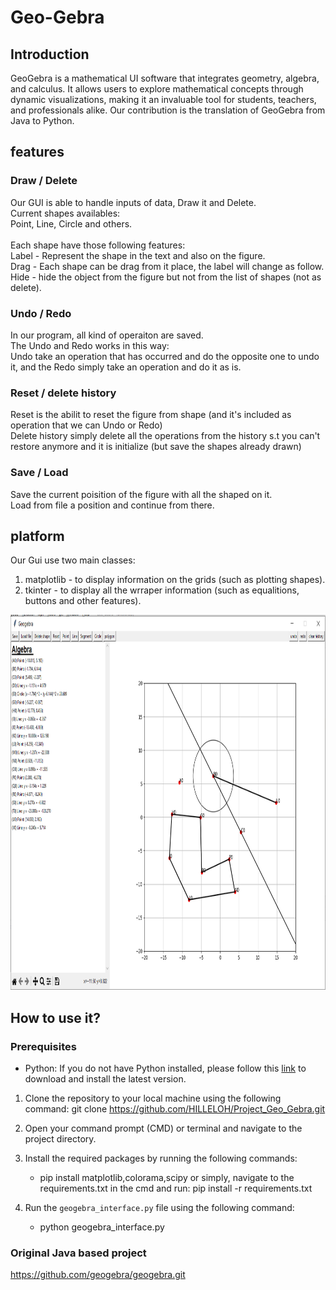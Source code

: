 # Geo-Gebra

## Introduction
GeoGebra is a mathematical UI software that integrates geometry, algebra, and calculus. 
It allows users to explore mathematical concepts through dynamic visualizations, making it an invaluable tool for students, teachers, and professionals alike.
Our contribution is the translation of GeoGebra from Java to Python.

## features
### Draw / Delete
Our GUI is able to handle inputs of data, Draw it and Delete. <br />
Current shapes availables: <br />
Point, Line, Circle and others. <br /><br />
Each shape have those following features: <br />
   Label - Represent the shape in the text and also on the figure. <br />
   Drag - Each shape can be drag from it place, the label will change as follow. <br />
   Hide - hide the object from the figure but not from the list of shapes (not as delete). <br />


### Undo / Redo
In our program, all kind of operaiton are saved.<br />
The Undo and Redo works in this way:<br />
Undo take an operation that has occurred and do the opposite one to undo it, 
and the Redo simply take an operation and do it as is.<br />


### Reset / delete history
Reset is the abilit to reset the figure from shape (and it's included as operation that we can Undo or Redo)<br />
Delete history simply delete all the operations from the history s.t you can't restore anymore and it is initialize (but save the shapes already drawn)<br />

### Save / Load
Save the current poisition of the figure with all the shaped on it.<br />
Load from file a position and continue from there.<br />

## platform
Our Gui use two main classes:<br />
   1) matplotlib - to display information on the grids (such as plotting shapes).<br />
   2) tkinter - to display all the wrraper information (such as equalitions, buttons and other features).<br />

<img src="Images/sample.PNG" alt="Image" width="1000" height="600">

## How to use it?
### Prerequisites
- Python: If you do not have Python installed, please follow this [link](https://www.python.org/downloads/) to download and install the latest version.

1. Clone the repository to your local machine using the following command: git clone https://github.com/HILLELOH/Project_Geo_Gebra.git
2. Open your command prompt (CMD) or terminal and navigate to the project directory.
3. Install the required packages by running the following commands: 
    - pip install matplotlib,colorama,scipy
   or simply, navigate to the requirements.txt in the cmd and run: pip install -r requirements.txt

4. Run the `geogebra_interface.py` file using the following command:
    - python geogebra_interface.py

### Original Java based project
https://github.com/geogebra/geogebra.git





